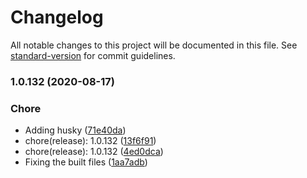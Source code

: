 # Changelog

All notable changes to this project will be documented in this file. See [standard-version](https://github.com/conventional-changelog/standard-version) for commit guidelines.

### 1.0.132 (2020-08-17)


### Chore

* Adding husky ([71e40da](https://github.com/splitinfinities/Midwest/commit/71e40dadc631fb38136e30c80131493768b63d7e))
* chore(release): 1.0.132 ([13f6f91](https://github.com/splitinfinities/Midwest/commit/13f6f91a09e9159aeed07675e349027fa513a166))
* chore(release): 1.0.132 ([4ed0dca](https://github.com/splitinfinities/Midwest/commit/4ed0dca13c733d302a221acd875312c7b17beb26))
* Fixing the built files ([1aa7adb](https://github.com/splitinfinities/Midwest/commit/1aa7adb28817ce57534fc398f469a2196e79a909))
